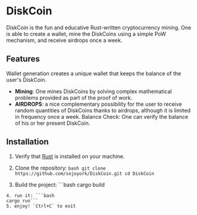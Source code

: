 # DiskCoin

DiskCoin is the fun and educative Rust-written cryptocurrency mining. One is able to create a wallet, mine the DiskCoins using a simple PoW mechanism, and receive airdrops once a week.

## Features

Wallet generation creates a unique wallet that keeps the balance of the user's DiskCoin.
- **Mining**: One mines DiskCoins by solving complex mathematical problems provided as part of the proof of work.
- **AIRDROPS**: a nice complementary possibility for the user to receive random quantities of DiskCoins thanks to airdrops, although it is limited in frequency once a week.
Balance Check: One can verify the balance of his or her present DiskCoin.

## Installation

1. Verify that [Rust](https://www.rust-lang.org/tools/install) is installed on your machine.

2. Clone the repository: ```bash git clone https://github.com/sojoyork/DiskCoin.git
cd DiskCoin```
3. Build the project: ```bash
cargo build
```
4. run it: ```bash
cargo run```
5. enjoy! `Ctrl+C` to exit
